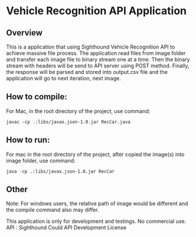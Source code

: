 # Vehicle Recognition API Application
## Overview
This is a application that using Sighthound Vehicle Recognition API to achieve massive file process.
The application read files from image folder and transfer each image file to binary stream one at a time.
Then the binary stream with headers will be send to API server using POST method.
Finally, the response will be parsed and stored into output.csv file and the application will go to next iteration, next image.

## How to compile:
For Mac, in the root directory of the project, use command:
```
javac -cp .:libs/javax.json-1.0.jar RecCar.java
```

## How to run:
For mac in the root directory of the project, after copied the image(s) into image folder, use command:
```
java -cp .:libs/javax.json-1.0.jar RecCar
```
## Other
Note: For windows users, the relative path of image would be different and the compile command also may differ.

This application is only for development and testings. No commercial use.
API : Sighthound Could API Development License
